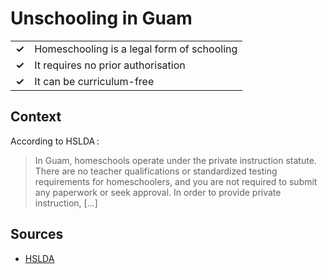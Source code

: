 # Unschooling in Guam
| | |
|-|-|
| __✓__ | Homeschooling is a legal form of schooling |
| __✓__ | It requires no prior authorisation |
| __✓__ | It can be curriculum-free |

## Context

According to HSLDA :

> In Guam, homeschools operate under the private instruction statute. There are no teacher qualifications or standardized testing requirements for homeschoolers, and you are not required to submit any paperwork or seek approval. In order to provide private instruction,
> […]

## Sources

* [HSLDA](https://hslda.org/post/how-to-comply-with-guams-homeschool-law)
